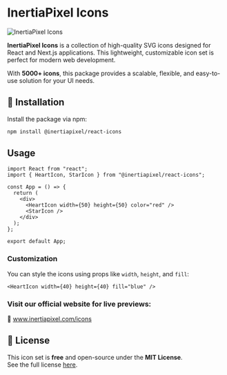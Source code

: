 # InertiaPixel Icons

![InertiaPixel Icons](https://www.inertiapixel.com/images/logo-min.svg)


**InertiaPixel Icons** is a collection of high-quality SVG icons designed for React and Next.js applications. This lightweight, customizable icon set is perfect for modern web development.

With **5000+ icons**, this package provides a scalable, flexible, and easy-to-use solution for your UI needs.


## 🚀 Installation

Install the package via npm:

```sh
npm install @inertiapixel/react-icons
```

## Usage

```tsx
import React from "react";
import { HeartIcon, StarIcon } from "@inertiapixel/react-icons";

const App = () => {
  return (
    <div>
      <HeartIcon width={50} height={50} color="red" />
      <StarIcon />
    </div>
  );
};

export default App;
```

### Customization

You can style the icons using props like `width`, `height`, and `fill`:

```tsx
<HeartIcon width={40} height={40} fill="blue" />
```

### Visit our official website for live previews:
🔗 www.inertiapixel.com/icons

## 📄 License

This icon set is **free** and open-source under the **MIT License**.  
See the full license [here](https://github.com/inertiapixel/icons/blob/master/LICENSE).